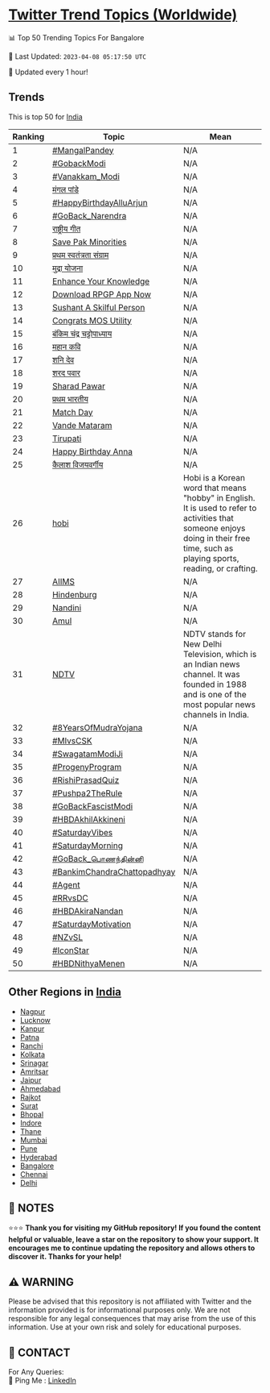 [Twitter Trend Topics (Worldwide)](https://github.com/ErcinDedeoglu/Twitter-Trend-Topics)
==========


📊 Top 50 Trending Topics For Bangalore

📆 Last Updated: `2023-04-08 05:17:50 UTC`

🔧 Updated every 1 hour!


## Trends

This is top 50 for [India](</India>)

| Ranking | Topic | Mean |
| ------- | ------------ | ------------ |
| 1 | [#MangalPandey](http://twitter.com/search?q=%23MangalPandey) | N/A |
| 2 | [#GobackModi](http://twitter.com/search?q=%23GobackModi) | N/A |
| 3 | [#Vanakkam_Modi](http://twitter.com/search?q=%23Vanakkam_Modi) | N/A |
| 4 | [मंगल पांडे](http://twitter.com/search?q=%e0%a4%ae%e0%a4%82%e0%a4%97%e0%a4%b2+%e0%a4%aa%e0%a4%be%e0%a4%82%e0%a4%a1%e0%a5%87) | N/A |
| 5 | [#HappyBirthdayAlluArjun](http://twitter.com/search?q=%23HappyBirthdayAlluArjun) | N/A |
| 6 | [#GoBack_Narendra](http://twitter.com/search?q=%23GoBack_Narendra) | N/A |
| 7 | [राष्ट्रीय गीत](http://twitter.com/search?q=%e0%a4%b0%e0%a4%be%e0%a4%b7%e0%a5%8d%e0%a4%9f%e0%a5%8d%e0%a4%b0%e0%a5%80%e0%a4%af+%e0%a4%97%e0%a5%80%e0%a4%a4) | N/A |
| 8 | [Save Pak Minorities](http://twitter.com/search?q=Save+Pak+Minorities) | N/A |
| 9 | [प्रथम स्वतंत्रता संग्राम](http://twitter.com/search?q=%e0%a4%aa%e0%a5%8d%e0%a4%b0%e0%a4%a5%e0%a4%ae+%e0%a4%b8%e0%a5%8d%e0%a4%b5%e0%a4%a4%e0%a4%82%e0%a4%a4%e0%a5%8d%e0%a4%b0%e0%a4%a4%e0%a4%be+%e0%a4%b8%e0%a4%82%e0%a4%97%e0%a5%8d%e0%a4%b0%e0%a4%be%e0%a4%ae) | N/A |
| 10 | [मुद्रा योजना](http://twitter.com/search?q=%e0%a4%ae%e0%a5%81%e0%a4%a6%e0%a5%8d%e0%a4%b0%e0%a4%be+%e0%a4%af%e0%a5%8b%e0%a4%9c%e0%a4%a8%e0%a4%be) | N/A |
| 11 | [Enhance Your Knowledge](http://twitter.com/search?q=Enhance+Your+Knowledge) | N/A |
| 12 | [Download RPGP App Now](http://twitter.com/search?q=Download+RPGP+App+Now) | N/A |
| 13 | [Sushant A Skilful Person](http://twitter.com/search?q=Sushant+A+Skilful+Person) | N/A |
| 14 | [Congrats MOS Utility](http://twitter.com/search?q=Congrats+MOS+Utility) | N/A |
| 15 | [बंकिम चंद्र चट्टोपाध्याय](http://twitter.com/search?q=%e0%a4%ac%e0%a4%82%e0%a4%95%e0%a4%bf%e0%a4%ae+%e0%a4%9a%e0%a4%82%e0%a4%a6%e0%a5%8d%e0%a4%b0+%e0%a4%9a%e0%a4%9f%e0%a5%8d%e0%a4%9f%e0%a5%8b%e0%a4%aa%e0%a4%be%e0%a4%a7%e0%a5%8d%e0%a4%af%e0%a4%be%e0%a4%af) | N/A |
| 16 | [महान कवि](http://twitter.com/search?q=%e0%a4%ae%e0%a4%b9%e0%a4%be%e0%a4%a8+%e0%a4%95%e0%a4%b5%e0%a4%bf) | N/A |
| 17 | [शनि देव](http://twitter.com/search?q=%e0%a4%b6%e0%a4%a8%e0%a4%bf+%e0%a4%a6%e0%a5%87%e0%a4%b5) | N/A |
| 18 | [शरद पवार](http://twitter.com/search?q=%e0%a4%b6%e0%a4%b0%e0%a4%a6+%e0%a4%aa%e0%a4%b5%e0%a4%be%e0%a4%b0) | N/A |
| 19 | [Sharad Pawar](http://twitter.com/search?q=Sharad+Pawar) | N/A |
| 20 | [प्रथम भारतीय](http://twitter.com/search?q=%e0%a4%aa%e0%a5%8d%e0%a4%b0%e0%a4%a5%e0%a4%ae+%e0%a4%ad%e0%a4%be%e0%a4%b0%e0%a4%a4%e0%a5%80%e0%a4%af) | N/A |
| 21 | [Match Day](http://twitter.com/search?q=Match+Day) | N/A |
| 22 | [Vande Mataram](http://twitter.com/search?q=Vande+Mataram) | N/A |
| 23 | [Tirupati](http://twitter.com/search?q=Tirupati) | N/A |
| 24 | [Happy Birthday Anna](http://twitter.com/search?q=Happy+Birthday+Anna) | N/A |
| 25 | [कैलाश विजयवर्गीय](http://twitter.com/search?q=%e0%a4%95%e0%a5%88%e0%a4%b2%e0%a4%be%e0%a4%b6+%e0%a4%b5%e0%a4%bf%e0%a4%9c%e0%a4%af%e0%a4%b5%e0%a4%b0%e0%a5%8d%e0%a4%97%e0%a5%80%e0%a4%af) | N/A |
| 26 | [hobi](http://twitter.com/search?q=hobi) | Hobi is a Korean word that means "hobby" in English. It is used to refer to activities that someone enjoys doing in their free time, such as playing sports, reading, or crafting. |
| 27 | [AIIMS](http://twitter.com/search?q=AIIMS) | N/A |
| 28 | [Hindenburg](http://twitter.com/search?q=Hindenburg) | N/A |
| 29 | [Nandini](http://twitter.com/search?q=Nandini) | N/A |
| 30 | [Amul](http://twitter.com/search?q=Amul) | N/A |
| 31 | [NDTV](http://twitter.com/search?q=NDTV) | NDTV stands for New Delhi Television, which is an Indian news channel. It was founded in 1988 and is one of the most popular news channels in India. |
| 32 | [#8YearsOfMudraYojana](http://twitter.com/search?q=%238YearsOfMudraYojana) | N/A |
| 33 | [#MIvsCSK](http://twitter.com/search?q=%23MIvsCSK) | N/A |
| 34 | [#SwagatamModiJi](http://twitter.com/search?q=%23SwagatamModiJi) | N/A |
| 35 | [#ProgenyProgram](http://twitter.com/search?q=%23ProgenyProgram) | N/A |
| 36 | [#RishiPrasadQuiz](http://twitter.com/search?q=%23RishiPrasadQuiz) | N/A |
| 37 | [#Pushpa2TheRule](http://twitter.com/search?q=%23Pushpa2TheRule) | N/A |
| 38 | [#GoBackFascistModi](http://twitter.com/search?q=%23GoBackFascistModi) | N/A |
| 39 | [#HBDAkhilAkkineni](http://twitter.com/search?q=%23HBDAkhilAkkineni) | N/A |
| 40 | [#SaturdayVibes](http://twitter.com/search?q=%23SaturdayVibes) | N/A |
| 41 | [#SaturdayMorning](http://twitter.com/search?q=%23SaturdayMorning) | N/A |
| 42 | [#GoBack_பொணந்தின்னி](http://twitter.com/search?q=%23GoBack_%e0%ae%aa%e0%af%8a%e0%ae%a3%e0%ae%a8%e0%af%8d%e0%ae%a4%e0%ae%bf%e0%ae%a9%e0%af%8d%e0%ae%a9%e0%ae%bf) | N/A |
| 43 | [#BankimChandraChattopadhyay](http://twitter.com/search?q=%23BankimChandraChattopadhyay) | N/A |
| 44 | [#Agent](http://twitter.com/search?q=%23Agent) | N/A |
| 45 | [#RRvsDC](http://twitter.com/search?q=%23RRvsDC) | N/A |
| 46 | [#HBDAkiraNandan](http://twitter.com/search?q=%23HBDAkiraNandan) | N/A |
| 47 | [#SaturdayMotivation](http://twitter.com/search?q=%23SaturdayMotivation) | N/A |
| 48 | [#NZvSL](http://twitter.com/search?q=%23NZvSL) | N/A |
| 49 | [#IconStar](http://twitter.com/search?q=%23IconStar) | N/A |
| 50 | [#HBDNithyaMenen](http://twitter.com/search?q=%23HBDNithyaMenen) | N/A |



## Other Regions in [India](</India>)

* [Nagpur](</India/Nagpur.md>)
* [Lucknow](</India/Lucknow.md>)
* [Kanpur](</India/Kanpur.md>)
* [Patna](</India/Patna.md>)
* [Ranchi](</India/Ranchi.md>)
* [Kolkata](</India/Kolkata.md>)
* [Srinagar](</India/Srinagar.md>)
* [Amritsar](</India/Amritsar.md>)
* [Jaipur](</India/Jaipur.md>)
* [Ahmedabad](</India/Ahmedabad.md>)
* [Rajkot](</India/Rajkot.md>)
* [Surat](</India/Surat.md>)
* [Bhopal](</India/Bhopal.md>)
* [Indore](</India/Indore.md>)
* [Thane](</India/Thane.md>)
* [Mumbai](</India/Mumbai.md>)
* [Pune](</India/Pune.md>)
* [Hyderabad](</India/Hyderabad.md>)
* [Bangalore](</India/Bangalore.md>)
* [Chennai](</India/Chennai.md>)
* [Delhi](</India/Delhi.md>)



## 📝 NOTES

⭐⭐⭐ **Thank you for visiting my GitHub repository! If you found the content helpful or valuable, leave a star on the repository to show your support. It encourages me to continue updating the repository and allows others to discover it. Thanks for your help!**


## ⚠️ WARNING

Please be advised that this repository is not affiliated with Twitter and the information provided is for informational purposes only. We are not responsible for any legal consequences that may arise from the use of this information. Use at your own risk and solely for educational purposes.


## 📨 CONTACT

 For Any Queries:  
            🏓 Ping Me : [LinkedIn](https://www.linkedin.com/in/ercindedeoglu/)
